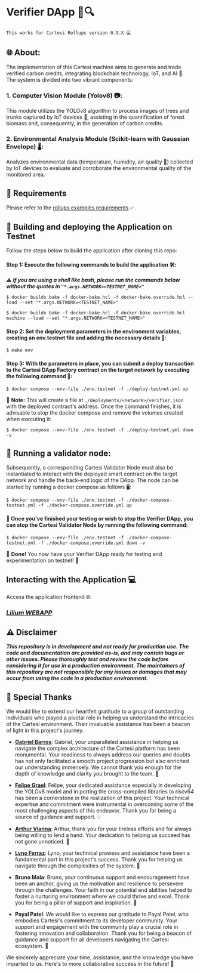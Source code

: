 # Verifier DApp 🌳🔍

```
This works for Cartesi Rollups version 0.9.X 💻
```

## 🌐 **About:**
The implementation of this Cartesi machine aims to generate and trade verified carbon credits, integrating blockchain technology, IoT, and AI 💼. The system is divided into two vibrant components:

### 1. **Computer Vision Module (Yolov8) 📷:**
This module utilizes the YOLOv8 algorithm to process images of trees and trunks captured by IoT devices 🌲, assisting in the quantification of forest biomass and, consequently, in the generation of carbon credits.

### 2. **Environmental Analysis Module (Scikit-learn with Gaussian Envelope) 🌡️:**
Analyzes environmental data (temperature, humidity, air quality 💨) collected by IoT devices to evaluate and corroborate the environmental quality of the monitored area.

## 🔧 Requirements
Please refer to the [rollups examples requirements](https://github.com/cartesi/rollups-examples/tree/main/README.md#requirements) ✅.

## 🚀 Building and deploying the Application on Testnet

Follow the steps below to build the application after cloning this repo:

#### **Step 1:** Execute the following commands to build the application 🛠️:

***⚠️ If you are using a shell like bash, please run the commands below without the quotes in ```"*.args.NETWORK=<TESTNET_NAME>"```***

```shell
$ docker buildx bake -f docker-bake.hcl -f docker-bake.override.hcl --load --set "*.args.NETWORK=<TESTNET_NAME>"
```

```shell
$ docker buildx bake -f docker-bake.hcl -f docker-bake.override.hcl machine --load --set "*.args.NETWORK=<TESTNET_NAME>"
```

#### **Step 2:** Set the deployment parameters in the environment variables, creating an env.testnet file and adding the necessary details 📝:

```shell
$ make env
```

#### **Step 3:** With the parameters in place, you can submit a deploy transaction to the Cartesi DApp Factory contract on the target network by executing the following command 💫:

```shell
$ docker compose --env-file ./env.testnet -f ./deploy-testnet.yml up
```

📝 **Note:** This will create a file at `./deployments/<network>/verifier.json` with the deployed contract's address. Once the command finishes, it is advisable to stop the docker compose and remove the volumes created when executing it:

```shell
$ docker compose --env-file ./env.testnet -f ./deploy-testnet.yml down -v
```
## 🚀 Running a validator node:

Subsequently, a corresponding Cartesi Validator Node must also be instantiated to interact with the deployed smart contract on the target network and handle the back-end logic of the DApp. The node can be started by running a docker compose as follows 🖥️:

```shell
$ docker compose --env-file ./env.testnet -f ./docker-compose-testnet.yml -f ./docker-compose.override.yml up
```

#### 🔎 Once you've finished your testing or wish to stop the Verifier DApp, you can stop the Cartesi Validator Node by running the following command:

```shell
$ docker compose --env-file ./env.testnet -f ./docker-compose-testnet.yml -f ./docker-compose.override.yml down -v
```

💼 **Done!** You now have your Verifier DApp ready for testing and experimentation on testnet! 🎉

## Interacting with the Application 💻

Access the application frontend 🌐: 

### <a href="https://frontend-orcin-psi.vercel.app/" target="_blank">***Lilium WEBAPP***</a>

## ⚠️ Disclaimer

***This repository is in development and not ready for production use. The code and documentation are provided as-is, and may contain bugs or other issues. Please thoroughly test and review the code before considering it for use in a production environment. The maintainers of this repository are not responsible for any issues or damages that may occur from using the code in a production environment.***

## 🌟 Special Thanks

We would like to extend our heartfelt gratitude to a group of outstanding individuals who played a pivotal role in helping us understand the intricacies of the Cartesi environment. Their invaluable assistance has been a beacon of light in this project's journey.

- [**Gabriel Barros**](https://github.com/gbarros): Gabriel, your unparalleled assistance in helping us navigate the complex architecture of the Cartesi platform has been monumental. Your readiness to always address our queries and doubts has not only facilitated a smooth project progression but also enriched our understanding immensely. We cannot thank you enough for the depth of knowledge and clarity you brought to the team. 🌟

- [**Felipe Grael**](https://github.com/felipefg): Felipe, your dedicated assistance especially in developing the YOLOv8 model and in porting the cross-compiled libraries to riscv64 has been a cornerstone in the realization of this project. Your technical expertise and commitment were instrumental in overcoming some of the most challenging aspects of this endeavor. Thank you for being a source of guidance and support. 💡

- [**Arthur Vianna**](https://github.com/arthuravianna): Arthur, thank you for your tireless efforts and for always being willing to lend a hand. Your dedication to helping us succeed has not gone unnoticed. 🙌

- [**Lyno Ferraz**](https://github.com/lynoferraz): Lyno, your technical prowess and assistance have been a fundamental part in this project's success. Thank you for helping us navigate through the complexities of the system. 💪

- **Bruno Maia**: Bruno, your continuous support and encouragement have been an anchor, giving us the motivation and resilience to persevere through the challenges. Your faith in our potential and abilities helped to foster a nurturing environment where we could thrive and excel. Thank you for being a pillar of support and inspiration. 🌱
  
- **Payal Patel**: We would like to express our gratitude to Payal Patel, who embodies Cartesi's commitment to its developer community. Your support and engagement with the community play a crucial role in fostering innovation and collaboration. Thank you for being a beacon of guidance and support for all developers navigating the Cartesi ecosystem. 🙌

We sincerely appreciate your time, assistance, and the knowledge you have imparted to us. Here's to more collaborative success in the future! 🎉
